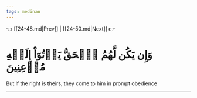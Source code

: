 ```yaml
---
tags: medinan
---
```


👈 [[24-48.md|Prev]] | [[24-50.md|Next]] 👉

# وَإِن يَكُن لَّهُمُ ٱلۡحَقُّ يَأۡتُوٓاْ إِلَيۡهِ مُذۡعِنِينَ

But if the right is theirs, they come to him in prompt obedience

---

